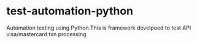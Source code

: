 # test-automation-python
Automation testing using Python.This is framework develpoed to test API visa/mastercard txn processing
